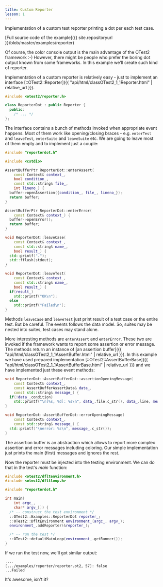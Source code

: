 ```yaml
---
title: Custom Reporter
lesson: 1
---
```

Implementation of a custom test reporter printing a dot per each test case.

[Full source code of the example]({{ site.repositoryurl }}/blob/master/examples/reporter)

Of course, the color console output is the main advantage of the OTest2
framework :-) However, there might be people who prefer the boring dot
output known from some frameworks. In this example we'll create such kind
of reporter.

Implementation of a custom reporter is relatively easy - just to implement
an interface [::OTest2::Reporter]({{ "api/html/classOTest2_1_1Reporter.html" | relative_url }}).

```c++
#include <otest2/reporter.h>

class ReporterDot : public Reporter {
  public:
    /* ... */
};
```

The interface contains a bunch of methods invoked when appropriate event happens.
Most of them work like opening/closing braces - e.g. `enterTest` and `leaveTest`,
`enterSuite` and `leaveSuite` etc. We are going to leave most of them empty
and to implement just a couple:

```c++
#include "reporterdot.h"

#include <cstdio>

AssertBufferPtr ReporterDot::enterAssert(
    const Context& context_,
    bool condition_,
    const std::string& file_,
    int lineno_) {
  buffer->openAssertion({condition_, file_, lineno_});
  return buffer;
}

AssertBufferPtr ReporterDot::enterError(
    const Context& context_) {
  buffer->openError();
  return buffer;
}

void ReporterDot::leaveCase(
    const Context& context_,
    const std::string& name_,
    bool result_) {
  std::printf(".");
  std::fflush(stdout);
}

void ReporterDot::leaveTest(
    const Context& context_,
    const std::string& name_,
    bool result_) {
  if(result_)
    std::printf("OK\n");
  else
    std::printf("Failed\n");
}
```

Methods `leaveCase` and `leaveTest` just print result of a test case
or the entire test. But be careful. The events follows the data model. So,
suites may be nested into suites, test cases may stand alone. 

More interesting methods are `enterAssert` and `enterError`. These two
are invoked if the framework wants to report some assertion or error message.
The methods return an instance of
[an assertion buffer]({{ "api/html/classOTest2_1_1AssertBuffer.html" | relative_url }}).
In this example we have used prepared implementation
[::OTest2::AssertBufferBase]({{ "api/html/classOTest2_1_1AssertBufferBase.html" | relative_url }})
and we have implemented just these event methods:

```c++
void ReporterDot::AssertBufferDot::assertionOpeningMessage(
    const Context& context_,
    const AssertBufferAssertData& data_,
    const std::string& message_) {
  if(!data_.condition)
    std::printf("\n[%s, %d]: %s\n", data_.file.c_str(), data_.line, message_.c_str());
}

void ReporterDot::AssertBufferDot::errorOpeningMessage(
    const Context& context_,
    const std::string& message_) {
  std::printf("\nerror: %s\n", message_.c_str());
}
```

The assertion buffer is an abstraction which allows to report more complex
assertion and error messages including coloring. Our simple implementation
just prints the main (first) messages and ignores the rest.

Now the reporter must be injected into the testing environment. We can do that
in the test's _main_ function:

```c++
#include <otest2/dfltenvironment.h>
#include <otest2/dfltloop.h>

#include "reporterdot.h"

int main(
    int argc_,
    char* argv_[]) {
  /* -- construct the test environment */
  ::OTest2::Examples::ReporterDot reporter_;
  ::OTest2::DfltEnvironment environment_(argc_, argv_);
  environment_.addReporter(&reporter_);

  /* -- run the test */
  ::OTest2::defaultMainLoop(environment_.getRunner());
}
```

If we run the test now, we'll got similar output:
```plaintext
....
[.../examples/reporter/reporter.ot2, 57]: false
...Failed
```
It's awesome, isn't it?
